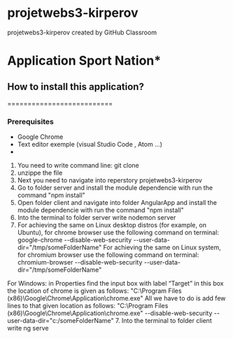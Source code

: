 # projetwebs3-kirperov
projetwebs3-kirperov created by GitHub Classroom

# Application Sport Nation*


## How to install this application?
==========================

### Prerequisites

* Google Chrome
* Text editor exemple (visual Studio Code , Atom ...)
* 

1. You need to write command line: git clone <this link reperstory>
2. unzippe the file
3. Next you need to navigate into reperstory projetwebs3-kirperov
4. Go to folder server and install the module dependencie with run the command "npm install"
4. Open folder client and navigate into folder AngularApp and install the module dependencie with run the command "npm install"
5. Into the terminal to folder server write nodemon server 
6. For achieving the same on Linux desktop distros (for example, on Ubuntu), for chrome browser use the following command on terminal: google-chrome --disable-web-security --user-data-dir="/tmp/someFolderName"
For achieving the same on Linux system, for chromium browser use the following command on terminal: chromium-browser --disable-web-security --user-data-dir="/tmp/someFolderName"

For Windows:  in Properties find the input box with label “Target” in this box the location of chrome is given as follows: "C:\Program Files (x86)\Google\Chrome\Application\chrome.exe"
All we have to do is add few lines to that given location as follows: "C:\Program Files (x86)\Google\Chrome\Application\chrome.exe" --disable-web-security --user-data-dir="c:/someFolderName"
7. Into the terminal to folder client write ng serve


